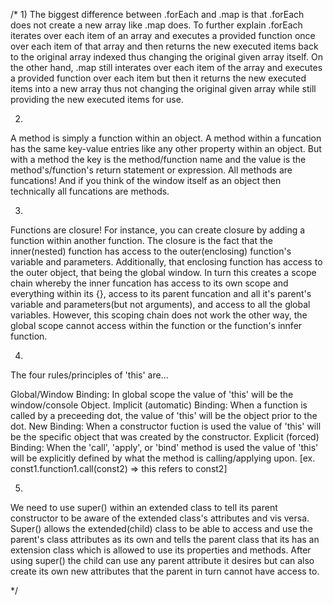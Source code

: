 /*
1)
The biggest difference between .forEach and .map is that .forEach does not create a new array like .map does. To further explain .forEach iterates over each item of an array and executes a provided function once over each item of that array and then returns the new executed items back to the original array indexed thus changing the original given array itself. On the other hand, .map still interates over each item of the array and executes a provided function over each item but then it returns the new executed items into a new array thus not changing the original given array while still providing the new executed items for use.

2)
A method is simply a function within an object. A method within a funcation has the same key-value entries like any other property within an object. But with a method the key is the method/function name and the value is the method's/function's return statement or expression. All methods are funcations! And if you think of the window itself as an object then technically all funcations are methods.

3)
Functions are closure! For instance, you can create closure by adding a function within another function. The closure is the fact that the inner(nested) function has access to the outer(enclosing) function's variable and parameters. Additionally, that enclosing function has access to the outer object, that being the global window. In turn this creates a scope chain whereby the inner funcation has access to its own scope and everything within its {}, access to its parent funcation and all it's parent's variable and parameters(but not arguments), and access to all the global variables. However, this scoping chain does not work the other way, the global scope cannot access within the function or the function's innfer function.

4) 
The four rules/principles of 'this' are...

Global/Window Binding: 
    In global scope the value of 'this' will be the window/console Object.
Implicit (automatic) Binding:
    When a function is called by a preceeding dot, 
    the value of 'this' will be the object prior to the dot.
New Binding:
    When a constructor fuction is used the value of 'this' will be 
    the specific object that was created by the constructor.
Explicit (forced) Binding:
    When the 'call', 'apply', or 'bind' method is used the value of 'this' will be
    explicitly defined by what the method is calling/applying upon. 
    [ex. const1.function1.call(const2) => this refers to const2]

5)
We need to use super() within an extended class to tell its parent constructor to be aware of the extended class's attributes and vis versa. Super() allows the extended(child) class to be able to access and use the parent's class attributes as its own and tells the parent class that its has an extension class which is allowed to use its properties and methods. After using super() the child can use any parent attribute it desires but can also create its own new attributes that the parent in turn cannot have access to. 

*/